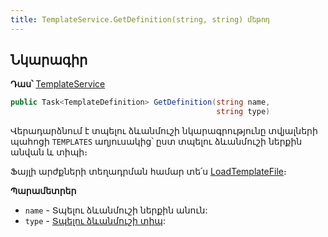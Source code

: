 ```yaml
---
title: TemplateService.GetDefinition(string, string) մեթոդ  
---
```


## Նկարագիր

**Դաս՝** [TemplateService](../TemplateService.md)

```c#
public Task<TemplateDefinition> GetDefinition(string name, 
                                              string type)
```

Վերադարձնում է տպելու ձևանմուշի նկարագրությունը տվյալների պահոցի `TEMPLATES` աղյուսակից՝ ըստ տպելու ձևանմուշի ներքին անվան և տիպի։

Ֆայլի արժքների տեղադրման համար տե՛ս [LoadTemplateFile](../ITemplateSubstitutionService/LoadTemplateFile.md)։

**Պարամետրեր**

* `name` - Տպելու ձևանմուշի ներքին անուն:
* `type` - [Տպելու ձևանմուշի տիպ](../../types/SubstitutionType.md):
